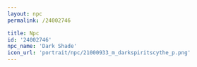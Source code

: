 ```yaml
---
layout: npc
permalink: /24002746

title: Npc
id: '24002746'
npc_name: 'Dark Shade'
icon_url: 'portrait/npc/21000933_m_darkspiritscythe_p.png'
---
```

